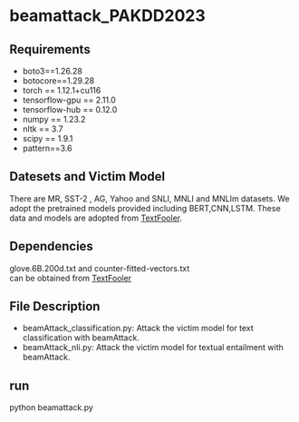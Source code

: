 # beamattack_PAKDD2023


## Requirements

- boto3==1.26.28
- botocore==1.29.28
- torch == 1.12.1+cu116
- tensorflow-gpu == 2.11.0
- tensorflow-hub == 0.12.0
- numpy == 1.23.2
- nltk == 3.7
- scipy == 1.9.1
- pattern==3.6



## Datesets and Victim Model
There are  MR, SST-2 , AG, Yahoo and  SNLI, MNLI and MNLIm datasets. 
We adopt the pretrained models provided including BERT,CNN,LSTM. 
These data and models are adopted from   [TextFooler](https://github.com/jind11/TextFooler).


## Dependencies
glove.6B.200d.txt and  counter-fitted-vectors.txt  
can be obtained from  [TextFooler](https://github.com/jind11/TextFooler)


## File Description
- beamAttack_classification.py: Attack the victim model for text classification with beamAttack.
- beamAttack_nli.py: Attack the victim model for textual entailment with beamAttack.

## run
python beamattack.py
